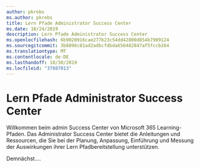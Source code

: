 ```yaml
---
author: pkrebs
ms.author: pkrebs
title: Lern Pfade Administrator Success Center
ms.date: 10/24/2019
description: Lern Pfade Administrator Success Center
ms.openlocfilehash: 6b9020916cae277b23c54dd42800d854b7909124
ms.sourcegitcommit: 3b8896c81ad2adbcfdbda658482847af5fccb264
ms.translationtype: MT
ms.contentlocale: de-DE
ms.lasthandoff: 10/30/2019
ms.locfileid: "37887013"
---
```

# <a name="learning-pathways-admin-success-center"></a>Lern Pfade Administrator Success Center

Willkommen beim admin Success Center von Microsoft 365 Learning-Pfaden. Das Administrator Success Center bietet die Anleitungen und Ressourcen, die Sie bei der Planung, Anpassung, Einführung und Messung der Auswirkungen ihrer Lern Pfadbereitstellung unterstützen.

Demnächst....

